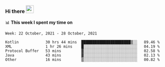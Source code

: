 ### Hi there <a href="https://www.gautamkrishnar.com/"><img src="https://media.giphy.com/media/hvRJCLFzcasrR4ia7z/giphy.gif" width="25px"></a>

📊 **This week I spent my time on**

<!--START_SECTION:waka-->
```text
Week: 22 October, 2021 - 28 October, 2021

Kotlin            30 hrs 44 mins  ██████████████████████▒░░   89.46 % 
XML               1 hr 26 mins    █░░░░░░░░░░░░░░░░░░░░░░░░   04.19 % 
Protocol Buffer   53 mins         ▓░░░░░░░░░░░░░░░░░░░░░░░░   02.58 % 
Java              43 mins         ▓░░░░░░░░░░░░░░░░░░░░░░░░   02.13 % 
Other             16 mins         ▒░░░░░░░░░░░░░░░░░░░░░░░░   00.82 % 
```
<!--END_SECTION:waka-->
